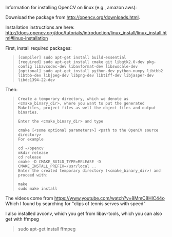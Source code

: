Information for installing OpenCV on linux (e.g., amazon aws):

Download the package from http://opencv.org/downloads.html.  

Installation instructions are here:
http://docs.opencv.org/doc/tutorials/introduction/linux_install/linux_install.html#linux-installation

First, install required packages:
>     [compiler] sudo apt-get install build-essential
>     [required] sudo apt-get install cmake git libgtk2.0-dev pkg-config libavcodec-dev libavformat-dev libswscale-dev
>     [optional] sudo apt-get install python-dev python-numpy libtbb2 libtbb-dev libjpeg-dev libpng-dev libtiff-dev libjasper-dev libdc1394-22-dev

Then:
>     Create a temporary directory, which we denote as <cmake_binary_dir>, where you want to put the generated Makefiles, project files as well the object files and output binaries.
>
>     Enter the <cmake_binary_dir> and type
>
>     cmake [<some optional parameters>] <path to the OpenCV source directory>
>     For example
>
>     cd ~/opencv
>     mkdir release
>     cd release
>     cmake -D CMAKE_BUILD_TYPE=RELEASE -D CMAKE_INSTALL_PREFIX=/usr/local ..
>     Enter the created temporary directory (<cmake_binary_dir>) and proceed with:
>
>     make
>     sudo make install

The videos come from https://www.youtube.com/watch?v=8MmC8HIC44o
Which I found by searching for "clips of tennis serves with speed"

I also installed avconv, which you get from libav-tools, which you can also get with ffmpeg
>    sudo apt-get install ffmpeg
